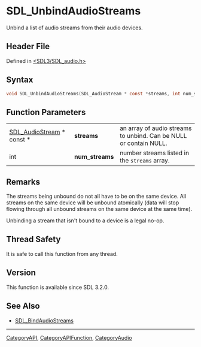 # SDL_UnbindAudioStreams

Unbind a list of audio streams from their audio devices.

## Header File

Defined in [<SDL3/SDL_audio.h>](https://github.com/libsdl-org/SDL/blob/main/include/SDL3/SDL_audio.h)

## Syntax

```c
void SDL_UnbindAudioStreams(SDL_AudioStream * const *streams, int num_streams);
```

## Function Parameters

|                                              |                 |                                                                   |
| -------------------------------------------- | --------------- | ----------------------------------------------------------------- |
| [SDL_AudioStream](SDL_AudioStream) * const * | **streams**     | an array of audio streams to unbind. Can be NULL or contain NULL. |
| int                                          | **num_streams** | number streams listed in the `streams` array.                     |

## Remarks

The streams being unbound do not all have to be on the same device. All
streams on the same device will be unbound atomically (data will stop
flowing through all unbound streams on the same device at the same time).

Unbinding a stream that isn't bound to a device is a legal no-op.

## Thread Safety

It is safe to call this function from any thread.

## Version

This function is available since SDL 3.2.0.

## See Also

- [SDL_BindAudioStreams](SDL_BindAudioStreams)

----
[CategoryAPI](CategoryAPI), [CategoryAPIFunction](CategoryAPIFunction), [CategoryAudio](CategoryAudio)

